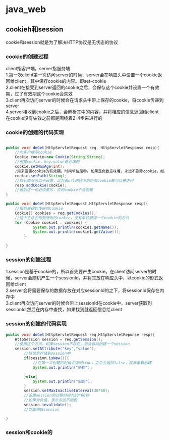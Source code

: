 # java_web
## cookieh和session 
cookie和session就是为了解决HTTP协议是无状态的协议  
### cookie的创建过程   
client指客户端，server指服务端  
1.第一次client第一次访问server的时候，server会在响应头中设置一个cookie返回给client，其中保存cookie的内容。即set-cookie  
2.client在接受到server返回的cookie之后，会保存这个cookie并设置一个有效期，过了有效期这个cookie会失效  
3.client再次访问server的时候会在请求头中带上保存的cookie，将cookie传递到server  
4.server接收到cookie之后，会解析其中的内容，并将相应的信息返回给client  
在cookie没有失效之前都是围绕着2-4步来进行的  
### cookie的创建的代码实现
```java

public void doGet(HttpServletRequest req, HttpServletResponse resp){
    //向客户端写cookie
    Cookie cookie=new Cookie(String,String);
    //创建cookie，key:value是必填的
    cookie.setMaxAge(int);
    /用来设置cookie的有效期，时间单位是秒。如果是负数意味着，永远不删除cookie，如果是正数，表示有效期到正数秒，如果为0，表示立即失效
    cookie.setPath(String);
    //默认情况可以不设置，以为着url路径下的所有cookie都可以被访问
    resp.addCookie(cookie);
    //最后这一句必须要写，否则cookie不会创建
}

public void doGet(HttpServletRequest,HttpServletResponse resp){
    //服务器得到传来的cookie
    Cookie[] cookies = req.getCookies();
    //这个方法会得到所有的cookie，没有单独获得一个cookie的方法
    for (Cookie cookie1 : cookies) {
            System.out.println(cookie1.getName());
            System.out.println(cookie1.getValue());
        }

} 
```  
### session的创建过程  
1.session是基于cookie的，所以首先要产生cookie。在client访问server的时候，server会随机产生一个sessionId，并将其放在响应头中，以cookie的形式返回给client    
2.server会将需要保存的数据存放在对应sessionId的之下，将sessionId保存在内存中  
3.client再次访问server的时候会带上sessionId在cookie中，server获取到sessionId,然后在内存中查找，如果找到就返回信息给client  
### session的创建的代码实现  
```java
public void doGet(HttpServletRequest req,HttpServletReponse resp){
    HttpSession session = req.getSession();
    //使用这个方法，如果session不存在，则会自动创建一个session
    session.setAttribute("key","value");
        //将信息存储到session中
        if(session.isNew()){
            //在第一次创建的时候会返回true，之后会返回false，除非重新创建
            System.out.println("新的");

        }else{
            System.out.println("旧的");
        }
        session.setMaxInactiveInterval(30*60);
        //设置session的过期时间为30*60秒
        //如果为负值，表示永远不销毁
        session.invalidate();
        //立即销毁session

}
```  
### session和cookie的


